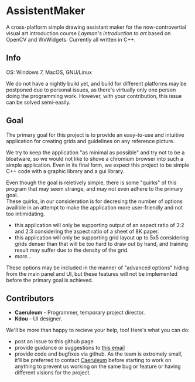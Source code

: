 # AssistentMaker
A cross-platform simple drawing assistant maker for the now-controvertial visual art introduction course *Layman's introduction to art* based on OpenCV and WxWidgets. Currently all written in C++.  

## Info

OS: Windows 7, MacOS, GNU/Linux

We do not have a nightly build yet, and build for different platforms may be postponed due to personal issues, as there's virtually only one person doing the programming work. However, with your contribution, this issue can be solved semi-easily.

## Goal

The primary goal for this project is to provide an easy-to-use and intuitive application for creating grids and guidelines on any reference picture.

We try to keep the application "as minimal as possible" and try not to be a bloatware, so we would not like to shove a chromium browser into such a simple application. Even in its final form, we expect this project to be simple C++ code with a graphic library and a gui library.

Even though the goal is reletively simple, there is some "quirks" of this program that may seem strange, and may not even adhere to the primary goal.  
These quirks, in our consideration is for decresing the number of options availible in an attempt to make the application more user-friendly and not too intimidating.

- this application will only be supporting output of an aspect ratio of 3:2 and 2:3 considering the aspect ratio of a sheet of 8K paper.
- this application will only be supporting grid layout up to 5x5 considering grids denser than that will be too hard to draw out by hand, and training result may suffer due to the density of the grid.
- *more...*

These options may be included in the manner of "advanced options" hiding from the main panel and UI, but these features will not be implemented before the primary goal is achieved.

## Contributors
- **Caeruleum** - Programmer, temporary project director.
- **Kdou** - UI designer.

We'll be more than happy to recieve your help, too! Here's what you can do:
- post an issue to this github page
- provide guidance or suggestions to [this email](CaeruleumWang@protonmail.com)
- provide code and bugfixes via github. As the team is extremely small, it'll be preferred to contact [Caeruleum](CaeruleumWang@protonmail.com) before starting to work on anything to prevent us working on the same bug or feature or having different visions for the project.
